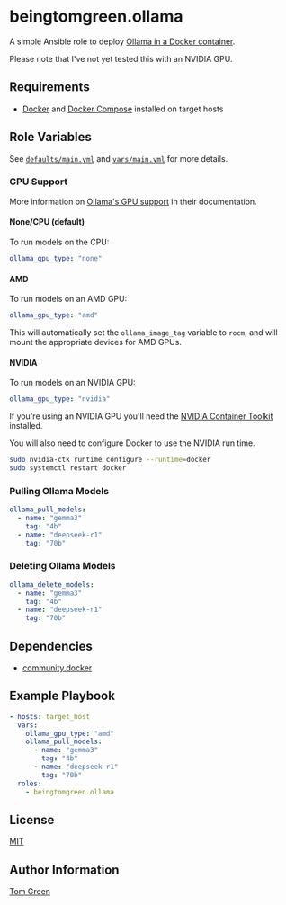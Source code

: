 # beingtomgreen.ollama

A simple Ansible role to deploy [Ollama in a Docker container](https://github.com/ollama/ollama/blob/main/docs/docker.md).

Please note that I've not yet tested this with an NVIDIA GPU.

## Requirements

- [Docker](https://docs.docker.com/) and [Docker Compose](https://docs.docker.com/compose/) installed on target hosts

## Role Variables

See [`defaults/main.yml`](defaults/main.yml) and [`vars/main.yml`](vars/main.yml) for more details.

### GPU Support

More information on [Ollama's GPU support](https://github.com/ollama/ollama/blob/main/docs/gpu.md) in their documentation.

#### None/CPU (default)

To run models on the CPU:

```yaml
ollama_gpu_type: "none"
```

#### AMD

To run models on an AMD GPU:

```yaml
ollama_gpu_type: "amd"
```

This will automatically set the `ollama_image_tag` variable to `rocm`, and will mount the appropriate devices for AMD GPUs.

#### NVIDIA

To run models on an NVIDIA GPU:

```yaml
ollama_gpu_type: "nvidia"
```

If you're using an NVIDIA GPU you'll need the [NVIDIA Container Toolkit](https://docs.nvidia.com/datacenter/cloud-native/container-toolkit/latest/install-guide.html#installation) installed.

You will also need to configure Docker to use the NVIDIA run time.

```bash
sudo nvidia-ctk runtime configure --runtime=docker
sudo systemctl restart docker
```

### Pulling Ollama Models

```yml
ollama_pull_models:
  - name: "gemma3"
    tag: "4b"
  - name: "deepseek-r1"
    tag: "70b"
```

### Deleting Ollama Models

```yml
ollama_delete_models:
  - name: "gemma3"
    tag: "4b"
  - name: "deepseek-r1"
    tag: "70b"
```

## Dependencies

- [community.docker](https://docs.ansible.com/ansible/latest/collections/community/docker/index.html)

Example Playbook
----------------

```yaml
- hosts: target_host
  vars:
    ollama_gpu_type: "amd"
    ollama_pull_models:
      - name: "gemma3"
        tag: "4b"
      - name: "deepseek-r1"
        tag: "70b"
  roles:
    - beingtomgreen.ollama
```

## License

[MIT](LICENSE)

## Author Information

[Tom Green](https://github.com/BeingTomGreen)
